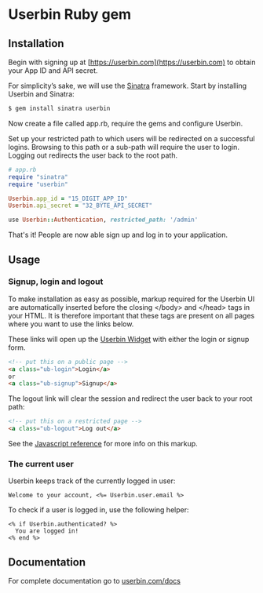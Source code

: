 Userbin Ruby gem
================

Installation
------------

Begin with signing up at [https://userbin.com](https://userbin.com) to obtain
your App ID and API secret.

For simplicity’s sake, we will use the [Sinatra](http://www.sinatrarb.com/) framework. Start by installing Userbin and Sinatra:

```bash
$ gem install sinatra userbin
```

Now create a file called app.rb, require the gems and configure Userbin.

Set up your restricted path to which users will be redirected on a successful logins. Browsing to this path or a sub-path will require the user to login. Logging out redirects the user back to the root path.

```ruby
# app.rb
require "sinatra"
require "userbin"

Userbin.app_id = "15_DIGIT_APP_ID"
Userbin.api_secret = "32_BYTE_API_SECRET"

use Userbin::Authentication, restricted_path: '/admin'
```

That's it! People are now able sign up and log in to your application.

Usage
-----

### Signup, login and logout

To make installation as easy as possible, markup required for the Userbin UI are automatically inserted before the closing &lt;/body&gt; and &lt;/head&gt; tags in your HTML. It is therefore important that these tags are present on all pages where you want to use the links below.

These links will open up the [Userbin Widget](https://userbin.com/docs/javascript#widget) with either the login or signup form.

```html
<!-- put this on a public page -->
<a class="ub-login">Login</a>
or
<a class="ub-signup">Signup</a>
```

The logout link will clear the session and redirect the user back to your root path:

```html
<!-- put this on a restricted page -->
<a class="ub-logout">Log out</a>
```

See the [Javascript reference](https://userbin.com/docs/javascript#markup) for more info on this markup.

### The current user

Userbin keeps track of the currently logged in user:

```erb
Welcome to your account, <%= Userbin.user.email %>
```

To check if a user is logged in, use the following helper:

```erb
<% if Userbin.authenticated? %>
  You are logged in!
<% end %>
```

Documentation
-------------
For complete documentation go to [userbin.com/docs](https://userbin.com/docs)
